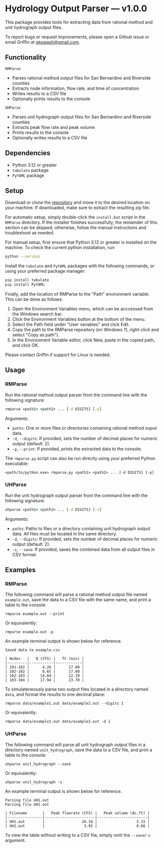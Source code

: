 # Hydrology Output Parser — v1.0.0
This package provides tools for extracting data from rational method and unit hydrograph output files.

To report bugs or request improvements, please open a Github issue or email Griffin at gkowash@gmail.com.

## Functionality
`RMParse`
- Parses rational method output files for San Bernardino and Riverside counties
- Extracts node information, flow rate, and time of concentration
- Writes results to a CSV file
- Optionally prints results to the console

`UHParse`
- Parses unit hydrograph output files for San Bernardino and Riverside counties
- Extracts peak flow rate and peak volume
- Prints results to the console
- Optionally writes results to a CSV file

## Dependencies
- Python 3.12 or greater
- `tabulate` package
- `PyYAML` package

## Setup
Download or clone the [repository](https://github.com/gkowash/RMParse) and move it to the desired location on your machine. If downloaded, make sure to extract the resulting zip file.

For automatic setup, simply double-click the `install.bat` script in the `RMParse` directory. If the installer finishes successfully, the remainder of this section can be skipped; otherwise, follow the manual instructions and troubleshoot as needed.

For manual setup, first ensure that Python 3.12 or greater is installed on the machine. To check the current python installation, run:

```bat
python --version
```

Install the `tabulate` and `PyYAML` packages with the following commands, or using your preferred package manager:

```bat
pip install tabulate
pip install PyYAML
```

Finally, add the location of RMParse to the "Path" environment variable. This can be done as follows:
1. Open the Environment Variables menu, which can be acccessed from the Windows search bar.
2. Click the Environment Variables button at the bottom of the menu.
3. Select the Path field under "User variables" and click Edit.
4. Copy the path to the RMParse repository (on Windows 11, right-click and select "Copy as path").
5. In the Environment Variable editor, click New, paste in the copied path, and click OK.

Please contact Griffin if support for Linux is needed.

## Usage
### RMParse
Run the rational method output parser from the command line with the following signature:

```bat
rmparse <path1> <path2> ... [-d DIGITS] [-p]
```

Arguments:
- `paths`: One or more files or directories containing rational method ouput data.
- `-d`, `--digits`: If provided, sets the number of decimal places for numeric output (default: 2).
- `-p`, `--print`: If provided, prints the extracted data to the console.

The `rmparse.py` script can also be run directly using your preferred Python executable:

```text
<path/to/python.exe> rmparse.py <path1> <path2> ... [-d DIGITS] [-p]
```

### UHParse
Run the unit hydrograph output parser from the command line with the following signature:

```bat
uhparse <path1> <path2> ... [-d DIGITS] [-s]
```

Arguments:
- `paths`: Paths to files or a directory containing unit hydrograph output data. All files must be located in the same directory.
- `-d`, `--digits`: If provided, sets the number of decimal places for numeric output (default: 2).
- `-s`, `--save`: If provided, saves the combined data from all output files in CSV format.

## Examples
### RMParse

The following command will parse a rational method output file named `example.out`, save the data to a CSV file with the same name, and print a table to the console:
```text
rmparse example.out --print
```
Or equivalently:
```text
rmparse example.out -p
```

An example terminal output is shown below for reference.
```text
Saved data to example.csv

| Nodes   |   Q (CFS) |   TC (min) |
|---------|-----------|------------|
| 101-102 |      4.26 |      17.00 |
| 102-102 |      6.65 |      17.00 |
| 102-103 |     14.69 |      22.19 |
| 103-104 |     17.94 |      23.70 |
```

To simulateneously parse two output files located in a directory named `data`, and format the results to one decimal place:
```text
rmparse data/example1.out data/example2.out --digits 1
```
Or equivalently:
```text
rmparse data/example1.out data/example2.out -d 1
```

### UHParse
The following command will parse all unit hydrograph output files in a directory named `unit_hydrograph`, save the data to a CSV file, and print a table to the console:
```text
uhparse unit_hydrograph --save
```
Or equivalently:
```text
uhparse unit_hydrograph -s
```

An example terminal output is shown below for reference.
```text
Parsing file UH1.out
Parsing file UH2.out

| Filename       |   Peak flowrate (CFS) |   Peak volume (Ac.ft) |
|----------------|-----------------------|-----------------------|
| UH1.out        |                 26.18 |                  5.15 |
| UH2.out        |                  3.95 |                  0.66 |
```

To view the table without writing to a CSV file, simply omit the `--save`/`-s` argument.